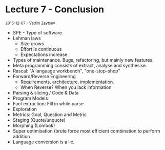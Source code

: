 # Lecture 7 - Conclusion
<small>2015-12-07 - Vadim Zaytsev</small>

*   SPE - Type of software
*   Lehman laws
    *   Size grows
    *   Effort is continuous
    *   Expectations increase
*   Types of maintenance. Bugs, refactoring, but mainly new features.
*   Meta programming consists of extract, analyse and synthesise.
*   Rascal: "A language workbench", "one-stop-shop"
*   Forward/Reverse Engineering
    *   Requirements, architecture, implementation.
    *   When Reverse? When you lack information
*   Parsing & slicing / Code & Data
*   Program Models
*   Fact extraction: Fill in while parse
*   Exploration
*   Metrics: Goal, Question and Metric
*   Staging (Quote/unquote)
*   Morphing (Lombok)
*   Super optimisation (brute force most efficient combination to perform addition
*   Language conversion is a lie.

